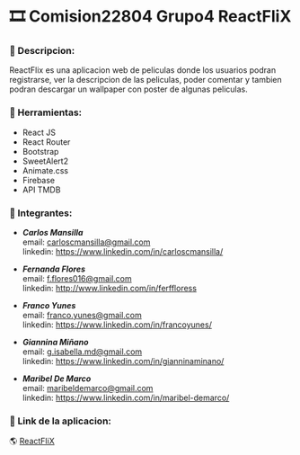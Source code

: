 # :film_strip: Comision22804 Grupo4 ReactFliX

### :pushpin: Descripcion:
ReactFlix es una aplicacion web de peliculas donde los usuarios podran registrarse, ver la descripcion de las peliculas, poder comentar y
tambien podran descargar un wallpaper con poster de algunas peliculas.

### :pushpin: Herramientas:
- React JS
- React Router
- Bootstrap
- SweetAlert2
- Animate.css
- Firebase
- API TMDB

### :pushpin: Integrantes:

- **_Carlos Mansilla_**  
    email: carloscmansilla@gmail.com  
    linkedin: https://www.linkedin.com/in/carloscmansilla/  
- **_Fernanda Flores_**    
    email: f.flores016@gmail.com  
    linkedin: http://www.linkedin.com/in/ferffloress  

- **_Franco Yunes_**       
    email: franco.yunes@gmail.com  
    linkedin: https://www.linkedin.com/in/francoyunes/  
- **_Giannina Miñano_**    
    email: g.isabella.md@gmail.com  
    linkedin: https://www.linkedin.com/in/gianninaminano/  
- **_Maribel De Marco_**    
    email: maribeldemarco@gmail.com  
    linkedin: https://www.linkedin.com/in/maribel-demarco/  


### :pushpin: Link de la aplicacion:  
:earth_americas: [ReactFliX](https://22804-grupo4-movies.netlify.app/)